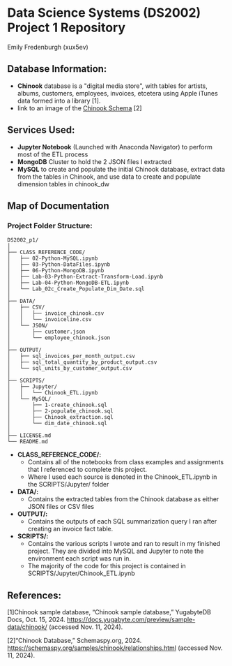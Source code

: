 # Data Science Systems (DS2002) Project 1 Repository
Emily Fredenburgh (xux5ev)

## Database Information:
- **Chinook** database is a "digital media store", with tables for artists, albums, customers, employees, invoices, etcetera using Apple iTunes data formed into a library [1].
- link to an image of the [Chinook Schema](https://schemaspy.org/samples/chinook/relationships.html) [2]


## Services Used:
- **Jupyter Notebook** (Launched with Anaconda Navigator) to perform most of the ETL process
- **MongoDB** Cluster to hold the 2 JSON files I extracted
- **MySQL** to create and populate the initial Chinook database, extract data from the tables in Chinook, and use data to create and populate dimension tables in chinook_dw

## Map of Documentation
### Project Folder Structure:
```
DS2002_p1/
│
├── CLASS_REFERENCE_CODE/
│   ├── 02-Python-MySQL.ipynb
│   ├── 03-Python-DataFiles.ipynb
│   ├── 06-Python-MongoDB.ipynb
│   ├── Lab-03-Python-Extract-Transform-Load.ipynb
│   ├── Lab-04-Python-MongoDB-ETL.ipynb
│   └── Lab_02c_Create_Populate_Dim_Date.sql
│
├── DATA/
│   ├── CSV/
│   │   ├── invoice_chinook.csv
│   │   └── invoiceline.csv
│   └── JSON/
│       ├── customer.json
│       └── employee_chinook.json
│
├── OUTPUT/
│   ├── sql_invoices_per_month_output.csv
│   ├── sql_total_quantity_by_product_output.csv
│   └── sql_units_by_customer_output.csv
│
├── SCRIPTS/
│   ├── Jupyter/
│   │   └── Chinook_ETL.ipynb
│   └── MySQL/
│       ├── 1-create_chinook.sql
│       ├── 2-populate_chinook.sql
│       ├── Chinook_extraction.sql
│       └── dim_date_chinook.sql
│  
├── LICENSE.md
└── README.md
```
- **CLASS_REFERENCE_CODE/:**
  - Contains all of the notebooks from class examples and assignments that I referenced to complete this project.
  - Where I used each source is denoted in the Chinook_ETL.ipynb in the SCRIPTS/Jupyter/ folder
- **DATA/:**
  - Contains the extracted tables from the Chinook database as either JSON files or CSV files
- **OUTPUT/:**
  - Contains the outputs of each SQL summarization query I ran after creating an invoice fact table.
- **SCRIPTS/:**
  - Contains the various scripts I wrote and ran to result in my finished project. They are divided into MySQL and Jupyter to note the environment each script was run in.
  - The majority of the code for this project is contained in SCRIPTS/Jupyter/Chinook_ETL.ipynb

## References:
[1]Chinook sample database, “Chinook sample database,” YugabyteDB Docs, Oct. 15, 2024. https://docs.yugabyte.com/preview/sample-data/chinook/ (accessed Nov. 11, 2024).

[2]“Chinook Database,” Schemaspy.org, 2024. https://schemaspy.org/samples/chinook/relationships.html (accessed Nov. 11, 2024).
